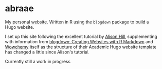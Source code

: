 # abraae

My personal [website](https://abraae.netlify.app/). Written in R using the `blogdown` package to build a Hugo website.

I set up this site following the excellent tutorial by [Alison Hill](https://alison.rbind.io/blog/2020-12-new-year-new-blogdown/), supplementing with information from [blogdown: Creating Websites with R Markdown](https://bookdown.org/yihui/blogdown/) and [Wowchemy](https://wowchemy.com/docs/getting-started/customization/) itself as the structure of their Academic Hugo website template has changed a little since Alison's tutorial.

Currently still a work in progress.
